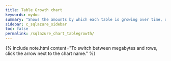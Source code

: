 ```yaml
---
title: Table Growth chart
keywords: mydoc
summary: "Shows the amounts by which each table is growing over time, displayed in megabytes or as the number of rows."
sidebar: c_sqlazure_sidebar
toc: false
permalink: /sqlazure_chart_tablegrowth/
---
```





{% include note.html content="To switch between megabytes and rows, click the arrow next to the chart name." %}

